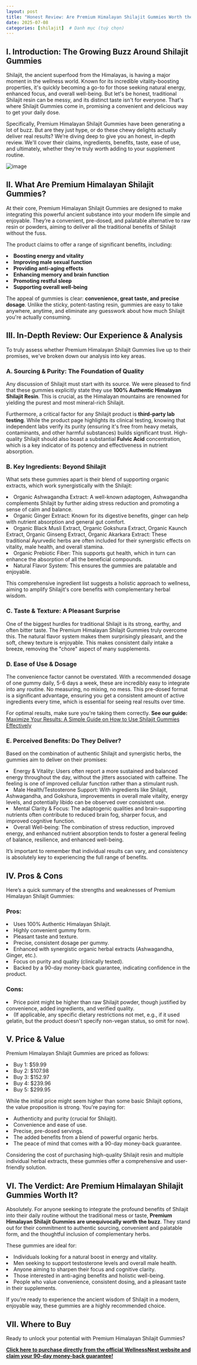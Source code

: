 ```yaml
---
layout: post
title: "Honest Review: Are Premium Himalayan Shilajit Gummies Worth the Buzz?"
date: 2025-07-08
categories: [shilajit]  # Danh mục (tuỳ chọn)
---
```

## I. Introduction: The Growing Buzz Around Shilajit Gummies

Shilajit, the ancient superfood from the Himalayas, is having a major moment in the wellness world. Known for its incredible vitality-boosting properties, it's quickly becoming a go-to for those seeking natural energy, enhanced focus, and overall well-being. But let's be honest, traditional Shilajit resin can be messy, and its distinct taste isn't for everyone. That's where Shilajit Gummies come in, promising a convenient and delicious way to get your daily dose.

Specifically, Premium Himalayan Shilajit Gummies have been generating a lot of buzz. But are they just hype, or do these chewy delights actually deliver real results? We’re diving deep to give you an honest, in-depth review. We'll cover their claims, ingredients, benefits, taste, ease of use, and ultimately, whether they're truly worth adding to your supplement routine.

![image](https://github.com/user-attachments/assets/ec47e401-1106-499c-9484-e89dc130d5df)

## II. What Are Premium Himalayan Shilajit Gummies?
At their core, Premium Himalayan Shilajit Gummies are designed to make integrating this powerful ancient substance into your modern life simple and enjoyable. They’re a convenient, pre-dosed, and palatable alternative to raw resin or powders, aiming to deliver all the traditional benefits of Shilajit without the fuss.

The product claims to offer a range of significant benefits, including:

**<li>Boosting energy and vitality</li>**
**<li>Improving male sexual function</li>**
**<li>Providing anti-aging effects</li>**
**<li>Enhancing memory and brain function</li>**
**<li>Promoting restful sleep</li>**
**<li>Supporting overall well-being</li>**

The appeal of gummies is clear: **convenience, great taste, and precise dosage**. Unlike the sticky, potent-tasting resin, gummies are easy to take anywhere, anytime, and eliminate any guesswork about how much Shilajit you're actually consuming.

## III. In-Depth Review: Our Experience & Analysis
To truly assess whether Premium Himalayan Shilajit Gummies live up to their promises, we've broken down our analysis into key areas.

### A. Sourcing & Purity: The Foundation of Quality
Any discussion of Shilajit must start with its source. We were pleased to find that these gummies explicitly state they use **100% Authentic Himalayan Shilajit Resin**. This is crucial, as the Himalayan mountains are renowned for yielding the purest and most mineral-rich Shilajit.

Furthermore, a critical factor for any Shilajit product is **third-party lab testing**. While the product page highlights its clinical testing, knowing that independent labs verify its purity (ensuring it's free from heavy metals, contaminants, and other harmful substances) builds significant trust. High-quality Shilajit should also boast a substantial **Fulvic Acid** concentration, which is a key indicator of its potency and effectiveness in nutrient absorption.

### B. Key Ingredients: Beyond Shilajit
What sets these gummies apart is their blend of supporting organic extracts, which work synergistically with the Shilajit:

<li>Organic Ashwagandha Extract: A well-known adaptogen, Ashwagandha complements Shilajit by further aiding stress reduction and promoting a sense of calm and balance.</li>
<li>Organic Ginger Extract: Known for its digestive benefits, ginger can help with nutrient absorption and general gut comfort.</li>
<li>Organic Black Musli Extract, Organic Gokshura Extract, Organic Kaunch Extract, Organic Ginseng Extract, Organic Akarkara Extract: These traditional Ayurvedic herbs are often included for their synergistic effects on vitality, male health, and overall stamina.</li>
<li>Organic Prebiotic Fiber: This supports gut health, which in turn can enhance the absorption of all the beneficial compounds.</li>
<li>Natural Flavor System: This ensures the gummies are palatable and enjoyable.</li>

This comprehensive ingredient list suggests a holistic approach to wellness, aiming to amplify Shilajit's core benefits with complementary herbal wisdom.

### C. Taste & Texture: A Pleasant Surprise
One of the biggest hurdles for traditional Shilajit is its strong, earthy, and often bitter taste. The Premium Himalayan Shilajit Gummies truly overcome this. The natural flavor system makes them surprisingly pleasant, and the soft, chewy texture is enjoyable. This makes consistent daily intake a breeze, removing the "chore" aspect of many supplements.

### D. Ease of Use & Dosage
The convenience factor cannot be overstated. With a recommended dosage of one gummy daily, 5-6 days a week, these are incredibly easy to integrate into any routine. No measuring, no mixing, no mess. This pre-dosed format is a significant advantage, ensuring you get a consistent amount of active ingredients every time, which is essential for seeing real results over time.

For optimal results, make sure you're taking them correctly. **See our guide:** [Maximize Your Results: A Simple Guide on How to Use Shilajit Gummies Effectively](https://shilajitwellnesshub.blogspot.com/2025/06/how-to-use-shilajit-gummies.html)

### E. Perceived Benefits: Do They Deliver?
Based on the combination of authentic Shilajit and synergistic herbs, the gummies aim to deliver on their promises:

<li>Energy & Vitality: Users often report a more sustained and balanced energy throughout the day, without the jitters associated with caffeine. The feeling is one of improved cellular function rather than a stimulant rush.</li>
<li>Male Health/Testosterone Support: With ingredients like Shilajit, Ashwagandha, and Gokshura, improvements in overall male vitality, energy levels, and potentially libido can be observed over consistent use.</li>
<li>Mental Clarity & Focus: The adaptogenic qualities and brain-supporting nutrients often contribute to reduced brain fog, sharper focus, and improved cognitive function.</li>
<li>Overall Well-being: The combination of stress reduction, improved energy, and enhanced nutrient absorption tends to foster a general feeling of balance, resilience, and enhanced well-being.</li>

It’s important to remember that individual results can vary, and consistency is absolutely key to experiencing the full range of benefits.

## IV. Pros & Cons
Here’s a quick summary of the strengths and weaknesses of Premium Himalayan Shilajit Gummies:

### Pros:

<li>Uses 100% Authentic Himalayan Shilajit.</li>
<li>Highly convenient gummy form.</li>
<li>Pleasant taste and texture.</li>
<li>Precise, consistent dosage per gummy.</li>
<li>Enhanced with synergistic organic herbal extracts (Ashwagandha, Ginger, etc.).</li>
<li>Focus on purity and quality (clinically tested).</li>
<li>Backed by a 90-day money-back guarantee, indicating confidence in the product.</li>

### Cons:

<li>Price point might be higher than raw Shilajit powder, though justified by convenience, added ingredients, and verified quality.</li>
<li>(If applicable, any specific dietary restrictions not met, e.g., if it used gelatin, but the product doesn't specify non-vegan status, so omit for now).</li>

## V. Price & Value
Premium Himalayan Shilajit Gummies are priced as follows:

<li>Buy 1: $59.99</li>
<li>Buy 2: $107.98</li>
<li>Buy 3: $152.97</li>
<li>Buy 4: $239.96</li>
<li>Buy 5: $299.95</li>

While the initial price might seem higher than some basic Shilajit options, the value proposition is strong. You're paying for:

<li>Authenticity and purity (crucial for Shilajit).</li>
<li>Convenience and ease of use.</li>
<li>Precise, pre-dosed servings.</li>
<li>The added benefits from a blend of powerful organic herbs.</li>
<li>The peace of mind that comes with a 90-day money-back guarantee.</li>

Considering the cost of purchasing high-quality Shilajit resin and multiple individual herbal extracts, these gummies offer a comprehensive and user-friendly solution.

## VI. The Verdict: Are Premium Himalayan Shilajit Gummies Worth It?
Absolutely. For anyone seeking to integrate the profound benefits of Shilajit into their daily routine without the traditional mess or taste, **Premium Himalayan Shilajit Gummies are unequivocally worth the buzz**. They stand out for their commitment to authentic sourcing, convenient and palatable form, and the thoughtful inclusion of complementary herbs.

These gummies are ideal for:

<li>Individuals looking for a natural boost in energy and vitality.</li>
<li>Men seeking to support testosterone levels and overall male health.</li>
<li>Anyone aiming to sharpen their focus and cognitive clarity.</li>
<li>Those interested in anti-aging benefits and holistic well-being.</li>
<li>People who value convenience, consistent dosing, and a pleasant taste in their supplements.</li>

If you’re ready to experience the ancient wisdom of Shilajit in a modern, enjoyable way, these gummies are a highly recommended choice.

## VII. Where to Buy
Ready to unlock your potential with Premium Himalayan Shilajit Gummies?

[**Click here to purchase directly from the official WellnessNest website and claim your 90-day money-back guarantee!**](https://wellnessnest.co/products/psg?ref=mhwzaqwa)

